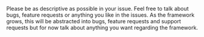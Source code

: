 Please be as descriptive as possible in your issue. Feel free to talk about bugs, feature requests or anything you like in the issues. 
As the framework grows, this will be abstracted into bugs, feature requests and support requests but for now talk about anything you want regarding the framework.
